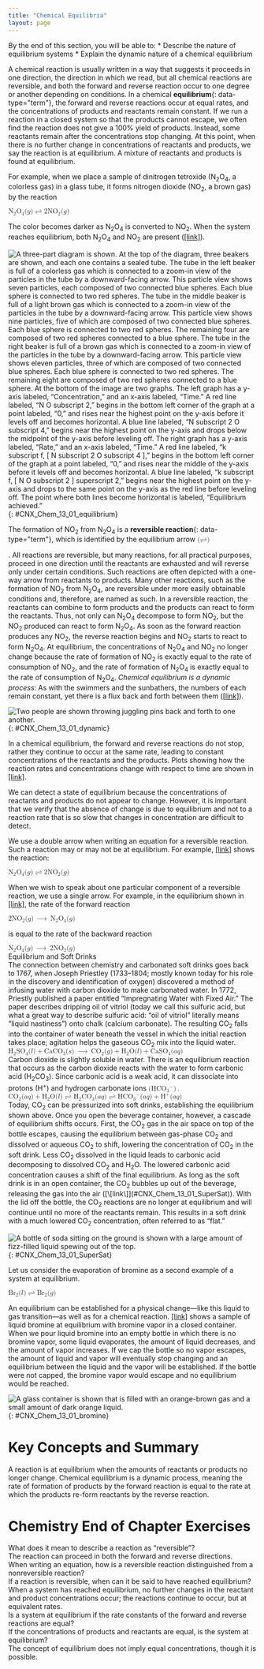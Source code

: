 ```yaml
---
title: "Chemical Equilibria"
layout: page
---
```



<div data-type="abstract" markdown="1">
By the end of this section, you will be able to:
* Describe the nature of equilibrium systems
* Explain the dynamic nature of a chemical equilibrium

</div>

A chemical reaction is usually written in a way that suggests it proceeds in one direction, the direction in which we read, but all chemical reactions are reversible, and both the forward and reverse reaction occur to one degree or another depending on conditions. In a chemical **equilibrium**{: data-type="term"}, the forward and reverse reactions occur at equal rates, and the concentrations of products and reactants remain constant. If we run a reaction in a closed system so that the products cannot escape, we often find the reaction does not give a 100% yield of products. Instead, some reactants remain after the concentrations stop changing. At this point, when there is no further change in concentrations of reactants and products, we say the reaction is at equilibrium. A mixture of reactants and products is found at equilibrium.

For example, when we place a sample of dinitrogen tetroxide (N<sub>2</sub>O<sub>4</sub>, a colorless gas) in a glass tube, it forms nitrogen dioxide (NO<sub>2</sub>, a brown gas) by the reaction

<div data-type="equation">
<math xmlns="http://www.w3.org/1998/Math/MathML"><mrow><msub><mtext>N</mtext><mn>2</mn></msub><msub><mtext>O</mtext><mn>4</mn></msub><mo stretchy="false">(</mo><mi>g</mi><mo stretchy="false">)</mo><mo stretchy="false">⇌</mo><mn>2</mn><msub><mrow><mtext>NO</mtext></mrow><mn>2</mn></msub><mo stretchy="false">(</mo><mi>g</mi><mo stretchy="false">)</mo></mrow></math>
</div>

The color becomes darker as N<sub>2</sub>O<sub>4</sub> is converted to NO<sub>2</sub>. When the system reaches equilibrium, both N<sub>2</sub>O<sub>4</sub> and NO<sub>2</sub> are present ([\[link\]](#CNX_Chem_13_01_equilibrium)).

 ![A three-part diagram is shown. At the top of the diagram, three beakers are shown, and each one contains a sealed tube. The tube in the left beaker is full of a colorless gas which is connected to a zoom-in view of the particles in the tube by a downward-facing arrow. This particle view shows seven particles, each composed of two connected blue spheres. Each blue sphere is connected to two red spheres. The tube in the middle beaker is full of a light brown gas which is connected to a zoom-in view of the particles in the tube by a downward-facing arrow. This particle view shows nine particles, five of which are composed of two connected blue spheres. Each blue sphere is connected to two red spheres. The remaining four are composed of two red spheres connected to a blue sphere. The tube in the right beaker is full of a brown gas which is connected to a zoom-in view of the particles in the tube by a downward-facing arrow. This particle view shows eleven particles, three of which are composed of two connected blue spheres. Each blue sphere is connected to two red spheres. The remaining eight are composed of two red spheres connected to a blue sphere. At the bottom of the image are two graphs. The left graph has a y-axis labeled, &#x201C;Concentration,&#x201D; and an x-axis labeled, &#x201C;Time.&#x201D; A red line labeled, &#x201C;N O subscript 2,&#x201D; begins in the bottom left corner of the graph at a point labeled, &#x201C;0,&#x201D; and rises near the highest point on the y-axis before it levels off and becomes horizontal. A blue line labeled, &#x201C;N subscript 2 O subscript 4,&#x201D; begins near the highest point on the y-axis and drops below the midpoint of the y-axis before leveling off. The right graph has a y-axis labeled, &#x201C;Rate,&#x201D; and an x-axis labeled, &#x201C;Time.&#x201D; A red line labeled, &#x201C;k subscript f, \[ N subscript 2 O subscript 4 \],&#x201D; begins in the bottom left corner of the graph at a point labeled, &#x201C;0,&#x201D; and rises near the middle of the y-axis before it levels off and becomes horizontal. A blue line labeled, &#x201C;k subscript f, \[ N O subscript 2 \] superscript 2,&#x201D; begins near the highest point on the y-axis and drops to the same point on the y-axis as the red line before leveling off. The point where both lines become horizontal is labeled, &#x201C;Equilibrium achieved.&#x201D;](../resources/CNX_Chem_13_01_equilibrium.jpg "A mixture of NO2 and N2O4 moves toward equilibrium. Colorless N2O4 reacts to form brown NO2. As the reaction proceeds toward equilibrium, the color of the mixture darkens due to the increasing concentration of NO2."){: #CNX_Chem_13_01_equilibrium}

The formation of NO<sub>2</sub> from N<sub>2</sub>O<sub>4</sub> is a **reversible reaction**{: data-type="term"}, which is identified by the equilibrium arrow <math xmlns="http://www.w3.org/1998/Math/MathML"><mtext>(⇌)</mtext></math>

. All reactions are reversible, but many reactions, for all practical purposes, proceed in one direction until the reactants are exhausted and will reverse only under certain conditions. Such reactions are often depicted with a one-way arrow from reactants to products. Many other reactions, such as the formation of NO<sub>2</sub> from N<sub>2</sub>O<sub>4</sub>, are reversible under more easily obtainable conditions and, therefore, are named as such. In a reversible reaction, the reactants can combine to form products and the products can react to form the reactants. Thus, not only can N<sub>2</sub>O<sub>4</sub> decompose to form NO<sub>2</sub>, but the NO<sub>2</sub> produced can react to form N<sub>2</sub>O<sub>4</sub>. As soon as the forward reaction produces any NO<sub>2</sub>, the reverse reaction begins and NO<sub>2</sub> starts to react to form N<sub>2</sub>O<sub>4</sub>. At equilibrium, the concentrations of N<sub>2</sub>O<sub>4</sub> and NO<sub>2</sub> no longer change because the rate of formation of NO<sub>2</sub> is exactly equal to the rate of consumption of NO<sub>2</sub>, and the rate of formation of N<sub>2</sub>O<sub>4</sub> is exactly equal to the rate of consumption of N<sub>2</sub>O<sub>4</sub>. *Chemical equilibrium is a dynamic process*\: As with the swimmers and the sunbathers, the numbers of each remain constant, yet there is a flux back and forth between them ([\[link\]](#CNX_Chem_13_01_dynamic)).

 ![Two people are shown throwing juggling pins back and forth to one another.](../resources/CNX_Chem_13_01_dynamic.jpg "These jugglers provide an illustration of dynamic equilibrium. Each throws clubs to the other at the same rate at which he receives clubs from that person. Because clubs are thrown continuously in both directions, the number of clubs moving in each direction is constant, and the number of clubs each juggler has at a given time remains (roughly) constant."){: #CNX_Chem_13_01_dynamic}

In a chemical equilibrium, the forward and reverse reactions do not stop, rather they continue to occur at the same rate, leading to constant concentrations of the reactants and the products. Plots showing how the reaction rates and concentrations change with respect to time are shown in [\[link\]](#CNX_Chem_13_01_equilibrium).

We can detect a state of equilibrium because the concentrations of reactants and products do not appear to change. However, it is important that we verify that the absence of change is due to equilibrium and not to a reaction rate that is so slow that changes in concentration are difficult to detect.

We use a double arrow when writing an equation for a reversible reaction. Such a reaction may or may not be at equilibrium. For example, [\[link\]](#CNX_Chem_13_01_equilibrium) shows the reaction:

<div data-type="equation">
<math xmlns="http://www.w3.org/1998/Math/MathML"><mrow><msub><mtext>N</mtext><mn>2</mn></msub><msub><mtext>O</mtext><mn>4</mn></msub><mo stretchy="false">(</mo><mi>g</mi><mo stretchy="false">)</mo><mo stretchy="false">⇌</mo><mn>2</mn><msub><mrow><mtext>NO</mtext></mrow><mn>2</mn></msub><mo stretchy="false">(</mo><mi>g</mi><mo stretchy="false">)</mo></mrow></math>
</div>

When we wish to speak about one particular component of a reversible reaction, we use a single arrow. For example, in the equilibrium shown in [\[link\]](#CNX_Chem_13_01_equilibrium), the rate of the forward reaction

<div data-type="equation">
<math xmlns="http://www.w3.org/1998/Math/MathML"><mrow><mn>2</mn><msub><mrow><mtext>NO</mtext></mrow><mn>2</mn></msub><mo stretchy="false">(</mo><mi>g</mi><mo stretchy="false">)</mo><mspace width="0.2em" /><mo stretchy="false">⟶</mo><mspace width="0.2em" /><msub><mtext>N</mtext><mn>2</mn></msub><msub><mtext>O</mtext><mn>4</mn></msub><mo stretchy="false">(</mo><mi>g</mi><mo stretchy="false">)</mo></mrow></math>
</div>

is equal to the rate of the backward reaction

<div data-type="equation">
<math xmlns="http://www.w3.org/1998/Math/MathML"><mrow><msub><mtext>N</mtext><mn>2</mn></msub><msub><mtext>O</mtext><mn>4</mn></msub><mo stretchy="false">(</mo><mi>g</mi><mo stretchy="false">)</mo><mspace width="0.2em" /><mo stretchy="false">⟶</mo><mspace width="0.2em" /><mn>2</mn><msub><mrow><mtext>NO</mtext></mrow><mn>2</mn></msub><mo stretchy="false">(</mo><mi>g</mi><mo stretchy="false">)</mo></mrow></math>
</div>

<div data-type="note" class="chemistry everyday-life" markdown="1">
<div data-type="title">
Equilibrium and Soft Drinks
</div>
The connection between chemistry and carbonated soft drinks goes back to 1767, when Joseph Priestley (1733–1804; mostly known today for his role in the discovery and identification of oxygen) discovered a method of infusing water with carbon dioxide to make carbonated water. In 1772, Priestly published a paper entitled “Impregnating Water with Fixed Air.” The paper describes dripping oil of vitriol (today we call this sulfuric acid, but what a great way to describe sulfuric acid: “oil of vitriol” literally means “liquid nastiness”) onto chalk (calcium carbonate). The resulting CO<sub>2</sub> falls into the container of water beneath the vessel in which the initial reaction takes place; agitation helps the gaseous CO<sub>2</sub> mix into the liquid water.

<div data-type="equation">
<math xmlns="http://www.w3.org/1998/Math/MathML"><mrow><msub><mtext>H</mtext><mn>2</mn></msub><msub><mrow><mtext>SO</mtext></mrow><mn>4</mn></msub><mo stretchy="false">(</mo><mi>l</mi><mo stretchy="false">)</mo><mo>+</mo><msub><mrow><mtext>CaCO</mtext></mrow><mn>3</mn></msub><mo stretchy="false">(</mo><mi>s</mi><mo stretchy="false">)</mo><mspace width="0.2em" /><mo stretchy="false">⟶</mo><mspace width="0.2em" /><msub><mrow><mtext>CO</mtext></mrow><mn>2</mn></msub><mo stretchy="false">(</mo><mi>g</mi><mo stretchy="false">)</mo><mo>+</mo><msub><mtext>H</mtext><mn>2</mn></msub><mtext>O</mtext><mo stretchy="false">(</mo><mi>l</mi><mo stretchy="false">)</mo><mo>+</mo><msub><mrow><mtext>CaSO</mtext></mrow><mn>4</mn></msub><mo stretchy="false">(</mo><mi>a</mi><mi>q</mi><mo stretchy="false">)</mo></mrow></math>
</div>
Carbon dioxide is slightly soluble in water. There is an equilibrium reaction that occurs as the carbon dioxide reacts with the water to form carbonic acid (H<sub>2</sub>CO<sub>3</sub>). Since carbonic acid is a weak acid, it can dissociate into protons (H<sup>+</sup>) and hydrogen carbonate ions <math xmlns="http://www.w3.org/1998/Math/MathML"><mrow><mo stretchy="false">(</mo><msub><mrow><mtext>HCO</mtext></mrow><mn>3</mn></msub><msup><mrow /><mtext>−</mtext></msup><mo stretchy="false">)</mo><mo>.</mo></mrow></math>

<div data-type="equation">
<math xmlns="http://www.w3.org/1998/Math/MathML"><mrow><msub><mrow><mtext>CO</mtext></mrow><mn>2</mn></msub><mo stretchy="false">(</mo><mi>a</mi><mi>q</mi><mo stretchy="false">)</mo><mo>+</mo><msub><mtext>H</mtext><mn>2</mn></msub><mtext>O</mtext><mo stretchy="false">(</mo><mi>l</mi><mo stretchy="false">)</mo><mo stretchy="false">⇌</mo><msub><mtext>H</mtext><mn>2</mn></msub><msub><mrow><mtext>CO</mtext></mrow><mn>3</mn></msub><mo stretchy="false">(</mo><mi>a</mi><mi>q</mi><mo stretchy="false">)</mo><mo stretchy="false">⇌</mo><msub><mrow><mtext>HCO</mtext></mrow><mn>3</mn></msub><msup><mrow /><mtext>−</mtext></msup><mo stretchy="false">(</mo><mi>a</mi><mi>q</mi><mo stretchy="false">)</mo><mo>+</mo><msup><mtext>H</mtext><mtext>+</mtext></msup><mo stretchy="false">(</mo><mi>a</mi><mi>q</mi><mo stretchy="false">)</mo></mrow></math>
</div>
Today, CO<sub>2</sub> can be pressurized into soft drinks, establishing the equilibrium shown above. Once you open the beverage container, however, a cascade of equilibrium shifts occurs. First, the CO<sub>2</sub> gas in the air space on top of the bottle escapes, causing the equilibrium between gas-phase CO<sub>2</sub> and dissolved or aqueous CO<sub>2</sub> to shift, lowering the concentration of CO<sub>2</sub> in the soft drink. Less CO<sub>2</sub> dissolved in the liquid leads to carbonic acid decomposing to dissolved CO<sub>2</sub> and H<sub>2</sub>O. The lowered carbonic acid concentration causes a shift of the final equilibrium. As long as the soft drink is in an open container, the CO<sub>2</sub> bubbles up out of the beverage, releasing the gas into the air ([\[link\]](#CNX_Chem_13_01_SuperSat)). With the lid off the bottle, the CO<sub>2</sub> reactions are no longer at equilibrium and will continue until no more of the reactants remain. This results in a soft drink with a much lowered CO<sub>2</sub> concentration, often referred to as “flat.”

![A bottle of soda sitting on the ground is shown with a large amount of fizz-filled liquid spewing out of the top.](../resources/CNX_Chem_13_01_SuperSat.jpg "When a soft drink is opened, several equilibrium shifts occur. (credit: modification of work by &#x201C;D Coetzee&#x201D;/Flickr)"){: #CNX_Chem_13_01_SuperSat}


</div>

Let us consider the evaporation of bromine as a second example of a system at equilibrium.

<div data-type="equation">
<math xmlns="http://www.w3.org/1998/Math/MathML"><mrow><msub><mrow><mtext>Br</mtext></mrow><mn>2</mn></msub><mo stretchy="false">(</mo><mi>l</mi><mo stretchy="false">)</mo><mo stretchy="false">⇌</mo><msub><mrow><mtext>Br</mtext></mrow><mn>2</mn></msub><mo stretchy="false">(</mo><mi>g</mi><mo stretchy="false">)</mo></mrow></math>
</div>

An equilibrium can be established for a physical change—like this liquid to gas transition—as well as for a chemical reaction. [\[link\]](#CNX_Chem_13_01_bromine) shows a sample of liquid bromine at equilibrium with bromine vapor in a closed container. When we pour liquid bromine into an empty bottle in which there is no bromine vapor, some liquid evaporates, the amount of liquid decreases, and the amount of vapor increases. If we cap the bottle so no vapor escapes, the amount of liquid and vapor will eventually stop changing and an equilibrium between the liquid and the vapor will be established. If the bottle were not capped, the bromine vapor would escape and no equilibrium would be reached.

 ![A glass container is shown that is filled with an orange-brown gas and a small amount of dark orange liquid.](../resources/CNX_Chem_13_01_bromine.jpg "An equilibrium is pictured between liquid bromine, Br2(l), the dark liquid, and bromine vapor, Br2(g), the orange gas. Because the container is sealed, bromine vapor cannot escape and equilibrium is maintained. (credit: http://images-of-elements.com/bromine.php)"){: #CNX_Chem_13_01_bromine}

# Key Concepts and Summary

A reaction is at equilibrium when the amounts of reactants or products no longer change. Chemical equilibrium is a dynamic process, meaning the rate of formation of products by the forward reaction is equal to the rate at which the products re-form reactants by the reverse reaction.

# Chemistry End of Chapter Exercises

<div data-type="exercise">
<div data-type="problem" markdown="1">
What does it mean to describe a reaction as “reversible”?

</div>
<div data-type="solution" markdown="1">
The reaction can proceed in both the forward and reverse directions.

</div>
</div>

<div data-type="exercise">
<div data-type="problem" markdown="1">
When writing an equation, how is a reversible reaction distinguished from a nonreversible reaction?

</div>
</div>

<div data-type="exercise">
<div data-type="problem" markdown="1">
If a reaction is reversible, when can it be said to have reached equilibrium?

</div>
<div data-type="solution" markdown="1">
When a system has reached equilibrium, no further changes in the reactant and product concentrations occur; the reactions continue to occur, but at equivalent rates.

</div>
</div>

<div data-type="exercise">
<div data-type="problem" markdown="1">
Is a system at equilibrium if the rate constants of the forward and reverse reactions are equal?

</div>
</div>

<div data-type="exercise">
<div data-type="problem" markdown="1">
If the concentrations of products and reactants are equal, is the system at equilibrium?

</div>
<div data-type="solution" markdown="1">
The concept of equilibrium does not imply equal concentrations, though it is possible.

</div>
</div>

